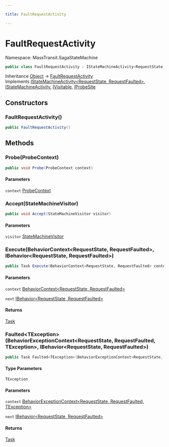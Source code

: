 ```yaml
---

title: FaultRequestActivity

---
```


# FaultRequestActivity

Namespace: MassTransit.SagaStateMachine

```csharp
public class FaultRequestActivity : IStateMachineActivity<RequestState, RequestFaulted>, IStateMachineActivity, IVisitable, IProbeSite
```

Inheritance [Object](https://learn.microsoft.com/en-us/dotnet/api/system.object) → [FaultRequestActivity](../masstransit-sagastatemachine/faultrequestactivity)<br/>
Implements [IStateMachineActivity\<RequestState, RequestFaulted\>](../../masstransit-abstractions/masstransit/istatemachineactivity-2), [IStateMachineActivity](../../masstransit-abstractions/masstransit/istatemachineactivity), [IVisitable](../../masstransit-abstractions/masstransit/ivisitable), [IProbeSite](../../masstransit-abstractions/masstransit/iprobesite)

## Constructors

### **FaultRequestActivity()**

```csharp
public FaultRequestActivity()
```

## Methods

### **Probe(ProbeContext)**

```csharp
public void Probe(ProbeContext context)
```

#### Parameters

`context` [ProbeContext](../../masstransit-abstractions/masstransit/probecontext)<br/>

### **Accept(StateMachineVisitor)**

```csharp
public void Accept(StateMachineVisitor visitor)
```

#### Parameters

`visitor` [StateMachineVisitor](../../masstransit-abstractions/masstransit/statemachinevisitor)<br/>

### **Execute(BehaviorContext\<RequestState, RequestFaulted\>, IBehavior\<RequestState, RequestFaulted\>)**

```csharp
public Task Execute(BehaviorContext<RequestState, RequestFaulted> context, IBehavior<RequestState, RequestFaulted> next)
```

#### Parameters

`context` [BehaviorContext\<RequestState, RequestFaulted\>](../../masstransit-abstractions/masstransit/behaviorcontext-2)<br/>

`next` [IBehavior\<RequestState, RequestFaulted\>](../../masstransit-abstractions/masstransit/ibehavior-2)<br/>

#### Returns

[Task](https://learn.microsoft.com/en-us/dotnet/api/system.threading.tasks.task)<br/>

### **Faulted\<TException\>(BehaviorExceptionContext\<RequestState, RequestFaulted, TException\>, IBehavior\<RequestState, RequestFaulted\>)**

```csharp
public Task Faulted<TException>(BehaviorExceptionContext<RequestState, RequestFaulted, TException> context, IBehavior<RequestState, RequestFaulted> next)
```

#### Type Parameters

`TException`<br/>

#### Parameters

`context` [BehaviorExceptionContext\<RequestState, RequestFaulted, TException\>](../../masstransit-abstractions/masstransit/behaviorexceptioncontext-3)<br/>

`next` [IBehavior\<RequestState, RequestFaulted\>](../../masstransit-abstractions/masstransit/ibehavior-2)<br/>

#### Returns

[Task](https://learn.microsoft.com/en-us/dotnet/api/system.threading.tasks.task)<br/>
